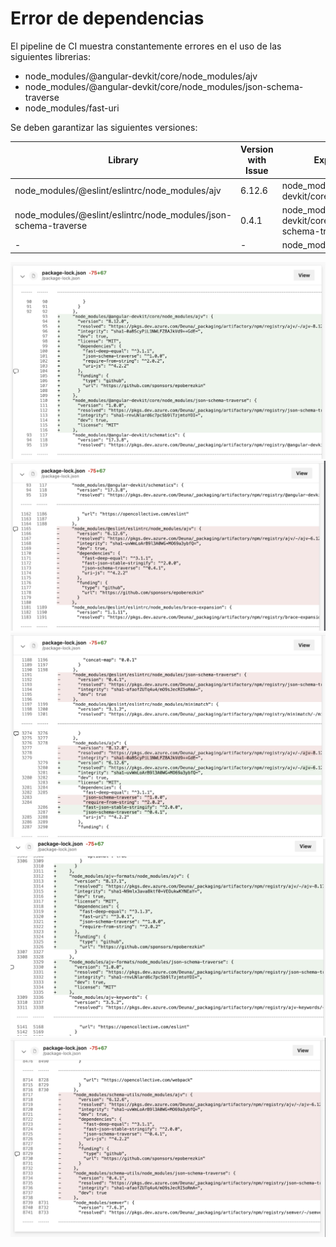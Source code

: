 # Error de dependencias

El pipeline de CI muestra constantemente errores en el uso de las siguientes librerias:

- node_modules/@angular-devkit/core/node_modules/ajv
- node_modules/@angular-devkit/core/node_modules/json-schema-traverse
- node_modules/fast-uri

Se deben garantizar las siguientes versiones:

| Library | Version with Issue | Expected Library | Expected Version |
|---------|-------------------|------------------|-------------------|
| node_modules/@eslint/eslintrc/node_modules/ajv | 6.12.6 | node_modules/@angular-devkit/core/node_modules/ajv | 8.12.0 |
| node_modules/@eslint/eslintrc/node_modules/json-schema-traverse | 0.4.1 | node_modules/@angular-devkit/core/node_modules/json-schema-traverse | 1.0.0 |
| - | - | node_modules/fast-uri | 3.0.1 |

![use ajv](./media/issue_dependencies_lib01.png)
![deleted lib](./media/issue_dependencies_lib02.png)
![updated-lib-01](./media/issue_dependencies_lib03.png)
![updated-lib-02](./media/issue_dependencies_lib04.png)
![updated-lib-03](./media/issue_dependencies_lib05.png)